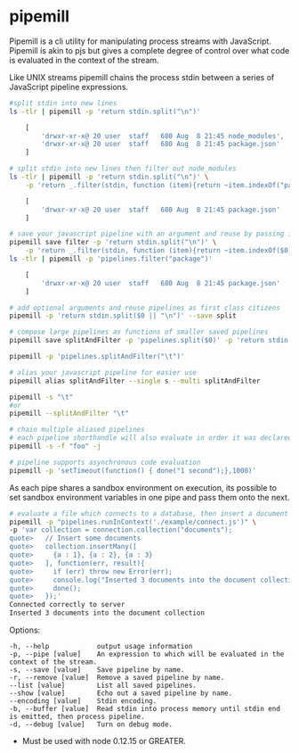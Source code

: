 # pipemill

Pipemill is a cli utility for manipulating process streams with JavaScript.  Pipemill is akin to pjs but gives a complete degree of control over what code is evaluated in the context of the stream.

Like UNIX streams pipemill chains the process stdin between a series of JavaScript pipeline expressions.

``` bash
#split stdin into new lines
ls -tlr | pipemill -p 'return stdin.split("\n")'
```
```javascript
    [ 
        'drwxr-xr-x@ 20 user  staff   680 Aug  8 21:45 node_modules',
        'drwxr-xr-x@ 20 user  staff   680 Aug  8 21:45 package.json'
    ]
```

``` bash
# split stdin into new lines then filter out node_modules
ls -tlr | pipemill -p 'return stdin.split("\n")' \
    -p 'return _.filter(stdin, function (item){return ~item.indexOf("package")});'
````
```javascript
    [ 
        'drwxr-xr-x@ 20 user  staff   680 Aug  8 21:45 package.json'
    ]
```
``` bash
# save your javascript pipeline with an argument and reuse by passing in an expression
pipemill save filter -p 'return stdin.split("\n")' \
    -p 'return _.filter(stdin, function (item){return ~item.indexOf($0)});'
ls -tlr | pipemill -p 'pipelines.filter("package")'
````
```javascript
    [ 
        'drwxr-xr-x@ 20 user  staff   680 Aug  8 21:45 package.json'
    ]
```
``` bash
# add optional arguments and reuse pipelines as first class citizens
pipemill -p 'return stdin.split($0 || "\n")' --save split

# compose large pipelines as functions of smaller saved pipelines
pipemill save splitAndFilter -p 'pipelines.split($0)' -p 'return stdin.filter(Boolean)'

pipemill -p 'pipelines.splitAndFilter("\t")'

# alias your javascript pipeline for easier use
pipemill alias splitAndFilter --single s --multi splitAndFilter

pipemill -s "\t"
#or
pipemill --splitAndFilter "\t"

# chain multiple aliased pipelines
# each pipeline shorthandle will also evaluate in order it was declared
pipemill -s -f "foo" -j
```

```bash
# pipeline supports asynchronous code evaluation
pipemill -p 'setTimeout(function() { done("1 second");},1000)'
```
As each pipe shares a sandbox environment on execution, its possible to set sandbox environment variables in one pipe and pass them onto the next.

```bash
# evaluate a file which connects to a database, then insert a document
pipemill -p "pipelines.runInContext('./example/connect.js')" \
-p 'var collection = connection.collection("documents");
quote>   // Insert some documents
quote>   collection.insertMany([
quote>     {a : 1}, {a : 2}, {a : 3}
quote>   ], function(err, result){
quote>     if (err) throw new Error(err);
quote>     console.log("Inserted 3 documents into the document collection");
quote>     done();
quote>   });'
Connected correctly to server
Inserted 3 documents into the document collection
```

  Options:

    -h, --help            output usage information
    -p, --pipe [value]    An expression to which will be evaluated in the context of the stream.
    -s, --save [value]    Save pipeline by name.
    -r, --remove [value]  Remove a saved pipeline by name.
    --list [value]        List all saved pipelines.
    --show [value]        Echo out a saved pipeline by name.
    --encoding [value]    Stdin encoding.
    -b, --buffer [value]  Read stdin into process memory until stdin end is emitted, then process pipeline.
    -d, --debug [value]   Turn on debug mode.

- Must be used with node 0.12.15 or GREATER.